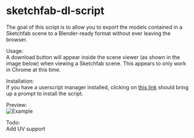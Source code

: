 sketchfab-dl-script
===================
The goal of this script is to allow you to export the models contained in a Sketchfab scene to a Blender-ready format without ever leaving the browser.  

Usage:  
  A download button will appear inside the scene viewer (as shown in the image below) when viewing a Sketchfab scene. This appears to only work in Chrome at this time.
  
Installation:  
  If you have a userscript manager installed, clicking on [this link](https://github.com/reinitialized/sketchfab-dl-script/raw/master/sketchfab-dl-script.user.js) should bring up a prompt to install the script.  

Preview:  
  ![Example](https://raw.githubusercontent.com/reinitialized/sketchfab-dl-script/master/sketchfabToBlender.png)

Todo:  
  Add UV support
